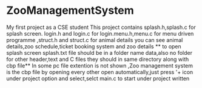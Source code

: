 # ZooManagementSystem
My first project as a CSE student
This project contains splash.h,splash.c for splash screen. login.h and login.c for login.menu.h,menu.c for menu driven programme ,struct.h and struct.c for animal details
you can see animal details,zoo schedule,ticket booking system and zoo details
** to open splash screen splash.txt file should be in a folder name data,also no folder for other header,text and C files they should in same directory along with cbp file**
In some pc file extention is not shown ,Zoo management system is the cbp file by opening every other open automatically,just press '+ icon under project option and select,selct main.c to start under project written
